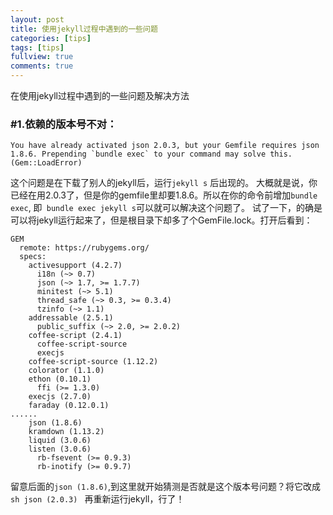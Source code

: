 ```yaml
---
layout: post
title: 使用jekyll过程中遇到的一些问题
categories: [tips]
tags: [tips]
fullview: true
comments: true
---
```


在使用jekyll过程中遇到的一些问题及解决方法

### #1.依赖的版本号不对：
````
You have already activated json 2.0.3, but your Gemfile requires json 1.8.6. Prepending `bundle exec` to your command may solve this. (Gem::LoadError)
````
这个问题是在下载了别人的jekyll后，运行```` jekyll s ```` 后出现的。
大概就是说，你已经在用2.0.3了，但是你的gemfile里却要1.8.6。所以在你的命令前增加```` bundle exec ````,
即```` bundle exec jekyll s````可以就可以解决这个问题了。
试了一下，的确是可以将jekyll运行起来了，但是根目录下却多了个GemFile.lock。打开后看到：
````
GEM
  remote: https://rubygems.org/
  specs:
    activesupport (4.2.7)
      i18n (~> 0.7)
      json (~> 1.7, >= 1.7.7)
      minitest (~> 5.1)
      thread_safe (~> 0.3, >= 0.3.4)
      tzinfo (~> 1.1)
    addressable (2.5.1)
      public_suffix (~> 2.0, >= 2.0.2)
    coffee-script (2.4.1)
      coffee-script-source
      execjs
    coffee-script-source (1.12.2)
    colorator (1.1.0)
    ethon (0.10.1)
      ffi (>= 1.3.0)
    execjs (2.7.0)
    faraday (0.12.0.1)
......
	json (1.8.6)
    kramdown (1.13.2)
    liquid (3.0.6)
    listen (3.0.6)
      rb-fsevent (>= 0.9.3)
      rb-inotify (>= 0.9.7)

````
留意后面的```` json (1.8.6) ````,到这里就开始猜测是否就是这个版本号问题？将它改成````sh json (2.0.3) ```` 
再重新运行jekyll，行了！

